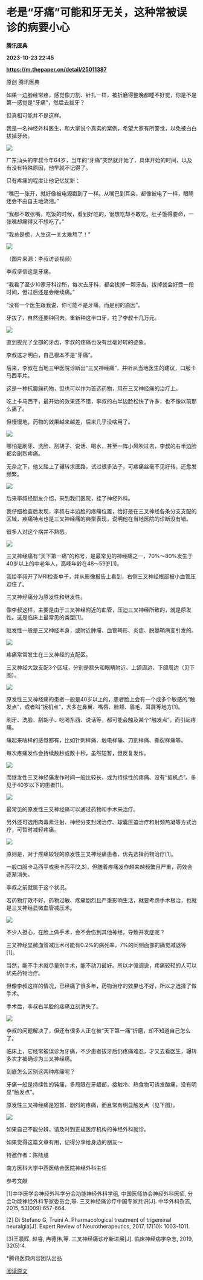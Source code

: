 # 老是“牙痛”可能和牙无关，这种常被误诊的病要小心
**腾讯医典**

**2023-10-23 22:45**

**https://m.thepaper.cn/detail/25011387**

原创 腾讯医典

如果一边脸经常疼，感觉像刀割、针扎一样，被折磨得整晚都睡不好觉，你是不是第一感觉是“牙痛”，然后去拔牙？

但真相可能并不是这样。

我是一名神经外科医生，和大家说个真实的案例，希望大家有所警觉，以免被白白拔掉牙齿。

![](https://imagepphcloud.thepaper.cn/pph/image/275/43/287.jpg)

广东汕头的李叔今年64岁，当年的“牙痛”突然就开始了，具体开始的时间，以及有没有特殊原因，他早就不记得了。

只有疼痛的程度让他记忆犹新：

“嘴巴一张开，就好像被电源戳到了一样。从嘴巴到耳朵，都像被电了一样，眼睛还会不由自主地流泪。”

“我都不敢张嘴，吃饭的时候，看到好吃的，很想吃却不敢吃。肚子饿得要命，一张嘴却痛得又不想吃了。”

“我总是想，人生这一关太难熬了！”

![](https://imagepphcloud.thepaper.cn/pph/image/275/43/289.jpg)

（图片来源：李叔访谈视频）

李叔坚信这是牙痛。

“我看了至少10家牙科诊所，每次去牙科，都会拔掉一颗牙齿，拔掉就会好受一段时间，但过后还是会继续痛。”

“没有一个医生跟我说，你可能不是牙痛，而是别的原因”。

牙拔了，自然还要种回去。重新种这半口牙，花了李叔十几万元。

![](https://imagepphcloud.thepaper.cn/pph/image/275/43/294.jpg)

直到拔光了全部的牙齿，李叔的疼痛也没有丝毫好转的迹象。

李叔这才明白，自己根本不是“牙痛”。

后来，李叔在当地三甲医院诊断出“三叉神经痛”，并听从当地医生的建议，口服卡马西平片。

这是一种抗癫痫药物，但也可以作为首选药物，用在三叉神经痛的治疗上。

吃上卡马西平，最开始的效果还不错，李叔的右半边脸松快了许多，也不像以前那么痛了。

但慢慢地，药物的效果越来越差，后来几乎没啥用了。

![](https://imagepphcloud.thepaper.cn/pph/image/275/43/299.jpg)

哪怕是刷牙、洗脸、刮胡子、说话、喝水，甚至一阵小风吹过去，李叔的右半边脸都会剧烈疼痛。

无奈之下，他又踏上了辗转求医路，试过很多法子，可疼痛丝毫不见好转，还愈发频繁。

![](https://imagepphcloud.thepaper.cn/pph/image/275/43/301.jpg)

后来李叔经朋友介绍，来到我们医院，挂了神经外科。

我仔细检查后发现，李叔右半边脸的疼痛位置，恰好是在三叉神经各条分支支配的区域，疼痛特点也是三叉神经痛的典型表现，说明他在当地医院的诊断没有错。

很多人对这个病并不熟悉。

![](https://imagepphcloud.thepaper.cn/pph/image/275/43/303.jpg)

三叉神经痛有“天下第一痛”的称号，是最常见的神经痛之一，70%～80%发生于40岁以上的中老年人，高峰年龄在48～59岁\[1\]。

我给李叔开了MRI检查单子，并从影像报告上看到，右侧三叉神经根部被小血管压迫住了。

三叉神经痛分为原发性和继发性。

像李叔这样，主要是由于三叉神经附近的血管，压迫三叉神经所致的，就是原发性。这是临床上最常见的类型\[1\]。

继发性一般是三叉神经本身，或附近肿瘤、血管畸形、炎症、脱髓鞘病变引发的。

![](https://imagepphcloud.thepaper.cn/pph/image/275/43/304.jpg)

疼痛常常发生在三叉神经的支配区。

三叉神经大致支配3个区域，分别是额头和眼睛附近、上颌周边、下颌周边（见下图）。

![](https://imagepphcloud.thepaper.cn/pph/image/275/43/306.jpg)

原发性三叉神经痛的患者一般是40岁以上的，患者脸上会有一个或多个敏感的“触发点”，或者叫“扳机点”，大多在鼻翼、嘴唇、脸颊、眉毛、耳屏等地方\[1\]。

刷牙、洗脸、刮胡子、吃喝东西、说话等，都可能会触及某个“触发点”，而引起疼痛。

痛起来啥样的感觉都有，比如针刺样痛、触电样痛、刀割样痛、撕裂样痛等。

每次疼痛发作会持续数秒或数十秒，虽然短暂，但反复发作。

![](https://imagepphcloud.thepaper.cn/pph/image/275/43/307.jpg)

而继发性三叉神经痛发作时间一般比较长，或为持续性的疼痛、没有“扳机点”。多见于40岁以下的患者\[1\]。

![](https://imagepphcloud.thepaper.cn/pph/image/275/43/309.jpg)

最常见的原发性三叉神经痛可以通过药物和手术来治疗。

另外还可选用肉毒素注射、神经分支封闭治疗、球囊压迫治疗和射频热凝等方式治疗，可暂时减轻疼痛。

![](https://imagepphcloud.thepaper.cn/pph/image/275/43/310.jpg)

原则是，对于疼痛较轻的原发性三叉神经痛患者，优先选择药物治疗\[1\]。

一般口服卡马西平或奥卡西平\[2,3\]，但随着疼痛发作越来越频繁且严重，药效会逐渐消失。

李叔之前就属于这个状况。

若药物疗效不好、药物过敏、疼痛剧烈且严重影响生活，就要考虑手术根治，也就是三叉神经显微血管减压术。

![](https://imagepphcloud.thepaper.cn/pph/image/275/43/312.jpg)

不少人担心，在脸上做手术，会不会伤到其他神经，导致并发症呢？

三叉神经显微血管减压术可能有0.2%的病死率，7%的同侧面部的痛觉减退等\[1\]。

当然，能不手术就尽量别手术，能不动刀最好。所以才强调说，疼痛较轻的人可以优先药物治疗。

但像李叔这样的情况，已经痛了很多年，药物治疗的效果也不好，所以才选择了做手术。

手术后，李叔右半脸的疼痛立刻消失了。

![](https://imagepphcloud.thepaper.cn/pph/image/275/43/313.jpg)

李叔的问题解决了，但还有很多人正在被“天下第一痛”折磨，却不知道自己怎么了。

临床上，它经常被误诊为牙痛，不少患者拔牙后仍疼痛难忍，才又去看医生，辗转多次才被确诊为三叉神经痛。

到底怎么区别这两种疼痛呢？

牙痛一般是持续性的钝痛，多局限在牙龈部，接触冷、热食物可诱发酸痛，没有明显“触发点”。

原发性三叉神经痛是短暂、剧烈的疼痛，而且常有明显触发点（见下图）。

![](https://imagepphcloud.thepaper.cn/pph/image/275/43/314.jpg)

如果自己不能分辨，请及时到正规医疗机构的神经外科就诊。

如果觉得这篇文章有用，记得分享给身边的朋友～

特邀作者：陈陆馗

南方医科大学中西医结合医院神经外科主任

参考文献

\[1\]中华医学会神经外科学分会功能神经外科学组, 中国医师协会神经外科医师, 分会功能神经外科专家委员会,等. 三叉神经痛诊疗中国专家共识\[J\]. 中华外科杂志, 2015, 53(009):657-664.

\[2\] Di Stefano G, Truini A. Pharmacological treatment of trigeminal neuralgia\[J\]. Expert Review of Neurotherapeutics, 2017, 17(10): 1003-1011.

\[3\]王晨晖, 赵睿, 冉德伟,等. 三叉神经痛诊疗新进展\[J\]. 临床神经病学杂志, 2019, 32(5):4.

\*腾讯医典内容团队出品

[阅读原文](http://mp.weixin.qq.com/s?__biz=Mzg2NDEzNTk4OA==&mid=2247637470&idx=2&sn=6453c88be2f3f2225fbf44bb3679e114)